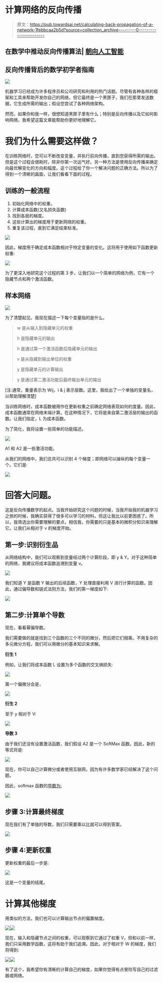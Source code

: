 # 计算网络的反向传播

> 原文：<https://pub.towardsai.net/calculating-back-propagation-of-a-network-1febbcaa2b5d?source=collection_archive---------0----------------------->

## 在数学中推动反向传播算法| [朝向人工智能](https://pub.towardsai.net)

## 反向传播背后的数学初学者指南

![](img/30d52444b3824dc35abdc9f42cde31ec.png)

机器学习已经成为许多程序员和公司研究和利用的热门话题。尽管有各种各样的框架和工具来帮助开发你自己的网络，但它最终是一个黑匣子，我们在那里发送数据，它生成所需的输出；假设您尝试了各种网络架构。

然而，如果你和我一样，很想知道黑匣子里有什么；特别是反向传播以及它如何影响网络，我希望这篇文章能帮助你更好地理解它。

# **我们为什么需要这样做？**

在训练网络时，您可以不断改变变量，并执行前向传播，直到您获得所需的输出。但是这个过程会很耗时，除非你第一次运气好。另一种方法是使用反向传播来确定向最优解变化的方向和幅度。这个过程给了你一个解决问题的正确方法。所以为了得到一个清晰的画面，让我们看看下面的过程。

## **训练的一般流程**

1.  初始化网络中的权重。
2.  计算成本函数(又名损失函数)
3.  找到各层的梯度。
4.  这些计算出的梯度用于更新网络的权重。
5.  重复该过程，直到它满足结束标准。

![](img/a4ca231844c1504047a0cde660ce9531.png)

因此，梯度用于确定成本函数相对于特定变量的变化。这将用于使用如下函数更新权重:

![](img/109752ad0e5557e1ebcd17d6220e0107.png)

为了更深入地研究这个过程的第 3 步，让我们以一个简单的网络为例，它有一个隐藏节点和两个激活函数。

## **样本网络**

![](img/9cc949244e5aabff62e892212515dd22.png)

为了清楚起见，我现在描述一下每个变量指的是什么。

> w 是从输入到隐藏单元的权重
> 
> h 是隐藏单元的输出
> 
> h 是通过第一个激活函数后隐藏单元的输出
> 
> v 是从隐藏到输出单位的权重
> 
> y 是隐藏单元的计算输出
> 
> y 是通过第二激活功能后最终输出单元的输出

[注:通常，重量表示为 Wij，i & j 表示层数。这里，我给出了一个单独的变量名，以帮助理解清楚]

当训练网络时，成本函数被用作在更新权重之前确定网络表现如何的度量。因此，成本函数通常在网络末端计算。在这种情况下，它将是来自第二激活层的输出的函数。让我们指定，L 为成本函数。

为了简化，我将设置一些简单的功能描述。

![](img/02e0c091428db56a3bbdeab8de05eb6e.png)

A1 和 A2 是一些激活功能。

从我们的网络中，我们总共可以识别 4 个梯度；即网络可以操纵的每个变量一个。它们是:

![](img/a3ab85d2dc35e0b05b99ec72c520eea2.png)

# **回答大问题。**

这是反向传播数学的起点。当我开始研究这个问题的时候，当我开始我的机器学习之旅的时候，我确实获得了很多可以学习的材料。但这让我比以前更困惑了。所以，我筛选出你需要理解的要点，相信我，你需要的只是基本的微积分知识来理解它。让我们从相对于 v 的梯度开始。

## 第一步:识别衍生品

从网络结构中，我们可以观察到变量经过两个计算阶段，即 y & Y。对于这种简单的网络，我建议将成本函数追溯到变量 v。

![](img/c4cac62c1ccb639e4e987cba7e49f2b7.png)

我们知道 Y 是函数 Y 输出的后续函数，Y 处理直接利用 V 进行计算的函数。因此，通过偏导数和链式法则方法，我们的第一梯度如下:

![](img/40d8bef56b873af5cb951c46722aea6b.png)

## 第二步:计算单个导数

现在，看看幂偏导数。

我们需要做的就是找到三个函数的三个不同的微分，然后把它们相乘。不用复杂的多元微分方程，我们可以用微分的基本知识来求解。

**衍生 1**

例如，让我们将成本函数 L 设置为多个函数的交叉熵损失:

![](img/8efe7e9a79c6bc6617fce522a3293829.png)

第一个偏微分会是，

![](img/704a34ff6c8bef89837b81c23c1735c5.png)

**衍生 2**

至于 y 相对于 V:

![](img/061957aeaab1d52ee780949d54d223c4.png)

**导数 3**

由于我们还没有设置激活函数，我们假设 A2 是一个 SoftMax 函数。因此，新的等式将是:

![](img/98137192bdc487a1bd8929866ddd14f9.png)

现在，你可以自己计算微分或者使用互联网，因为有许多数学家已经解决了这个问题。

因此，softmax 函数的[导数为:](https://ljvmiranda921.github.io/notebook/2017/08/13/softmax-and-the-negative-log-likelihood/)

![](img/b49f420e470705ab02eb7364d0f9dca2.png)

## 步骤 3:计算最终梯度

现在我们有了单独的导数，我们只需要乘以比就可以得到答案。

![](img/da1aca7ce38ea3dc5c47cc9d264fc7d2.png)

## 步骤 4:更新权重

更新权重的最后一步是:

![](img/e272f15d31e132cab9999850bbefe791.png)

这是一个变量的结尾。

# **计算其他梯度**

用类似的方法，我们也可以计算输出节点的偏置梯度。

![](img/3c650c03523e3d77f182599437074144.png)![](img/fffdc664f8a9e0e1c19ba3b76fd3d466.png)

现在，输入和隐藏节点之间的权重，可以观察到它通过了权重 V，但和以前一样，我们只采用数学函数，这将有助于我们追溯。因此，对于相对于 W 的梯度，我们将得到:

![](img/4fe7ec39b6bde4fbf7ce71b64bf05961.png)![](img/2104f03a938040baa16d09b56272ab95.png)

有了这个，我希望你有清晰的计算自己的梯度，如果你觉得有点冒险写自己的过滤器或网络。
